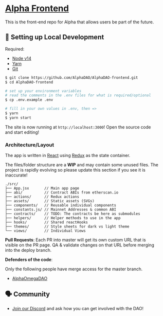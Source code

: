 # [Alpha Frontend](https://app.alphadao.finance/)
This is the front-end repo for Alpha that allows users be part of the future. 

##  🔧 Setting up Local Development

Required: 
- [Node v14](https://nodejs.org/download/release/latest-v14.x/)  
- [Yarn](https://classic.yarnpkg.com/en/docs/install/) 
- [Git](https://git-scm.com/downloads)


```bash
$ git clone https://github.com/AlphaDAO/AlphaDAO-frontend.git
$ cd AlphaDAO-frontend

# set up your environment variables
# read the comments in the .env files for what is required/optional
$ cp .env.example .env

# fill in your own values in .env, then =>
$ yarn
$ yarn start
```

The site is now running at `http://localhost:3000`!
Open the source code and start editing!

### Architecture/Layout
The app is written in [React](https://reactjs.org/) using [Redux](https://redux.js.org/) as the state container. 

The files/folder structure are a  **WIP** and may contain some unused files. The project is rapidly evolving so please update this section if you see it is inaccurate!

```
./src/
├── App.jsx       // Main app page
├── abi/          // Contract ABIs from etherscan.io
├── actions/      // Redux actions 
├── assets/       // Static assets (SVGs)
├── components/   // Reusable individual components
├── constants.js/ // Mainnet Addresses & common ABI
├── contracts/    // TODO: The contracts be here as submodules
├── helpers/      // Helper methods to use in the app
├── hooks/        // Shared reactHooks
├── themes/       // Style sheets for dark vs light theme
└── views/        // Individual Views
```


**Pull Requests**:
Each PR into master will get its own custom URL that is visible on the PR page. QA & validate changes on that URL before merging into the deploy branch. 

**Defenders of the code**: 

Only the following people have merge access for the master branch. 
* [AlphaOmegaDAO](https://github.com/AlphaOmegaDAO)


## 🗣 Community

* [Join our Discord](https://discord.com/invite/AlphaOmegaDAO) and ask how you can get involved with the DAO!

